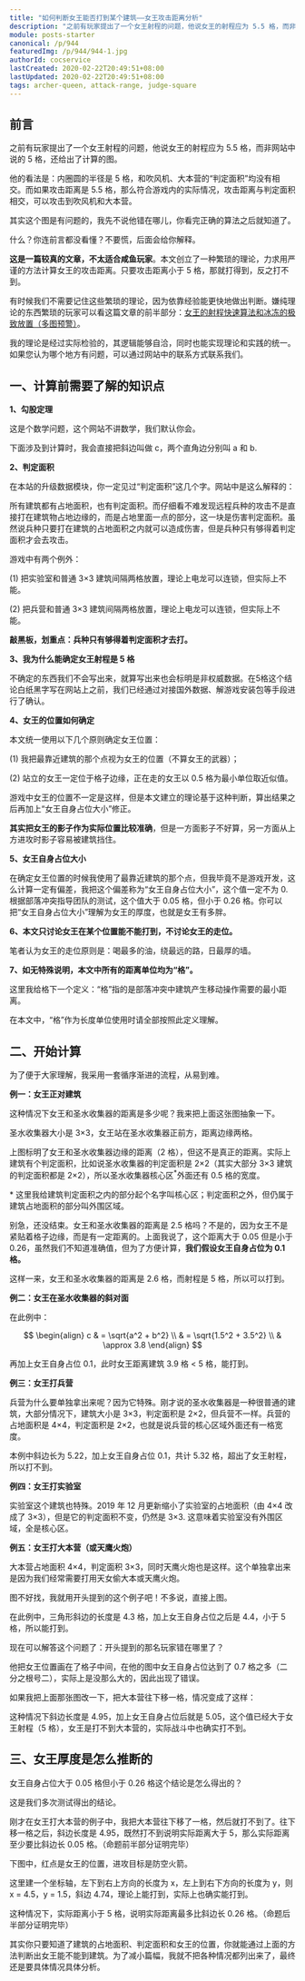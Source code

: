 ```yaml
---
title: "如何判断女王能否打到某个建筑——女王攻击距离分析"
description: "之前有玩家提出了一个女王射程的问题，他说女王的射程应为 5.5 格，而非网站中说的 5 格，还给出了计算的图。他的看法是：内圈圆的半径是 5 格，和吹风机、大本营的“判定面积”均没有相交。而如果攻击距离是 5.5 格，那么符合游戏内的实际情况，攻击距离与判定面积相交，可以攻击到吹风机和大本营。"
module: posts-starter
canonical: /p/944
featuredImg: /p/944/944-1.jpg
authorId: cocservice
lastCreated: 2020-02-22T20:49:51+08:00
lastUpdated: 2020-02-22T20:49:51+08:00
tags: archer-queen, attack-range, judge-square
---
```


## 前言

之前有玩家提出了一个女王射程的问题，他说女王的射程应为 5.5 格，而非网站中说的 5 格，还给出了计算的图。

<Pic src="/p/944/944-1.jpg" width="770" height="729" alt="女王射程实战案例" maxWidth="500px" :lazyLoading="false" />
<Pic src="/p/944/944-2.jpg" width="1438" height="809" alt="女王射程分析（错误）" maxWidth="500px" :lazyLoading="false" />

他的看法是：内圈圆的半径是 5 格，和吹风机、大本营的“判定面积”均没有相交。而如果攻击距离是 5.5 格，那么符合游戏内的实际情况，攻击距离与判定面积相交，可以攻击到吹风机和大本营。

其实这个图是有问题的，我先不说他错在哪儿，你看完正确的算法之后就知道了。

什么？你连前言都没看懂？不要慌，后面会给你解释。

**这是一篇较真的文章，不太适合咸鱼玩家**。本文创立了一种繁琐的理论，力求用严谨的方法计算女王的攻击距离。只要攻击距离小于 5 格，那就打得到，反之打不到。

有时候我们不需要记住这些繁琐的理论，因为依靠经验能更快地做出判断。嫌纯理论的东西繁琐的玩家可以看这篇文章的前半部分：[女王的射程快速算法和冰冻的极致放置（多图预警）](/p/598)。

我的理论是经过实际检验的，其逻辑能够自洽，同时也能实现理论和实践的统一。如果您认为哪个地方有问题，可以通过网站中的联系方式联系我们。

## 一、计算前需要了解的知识点

**1、勾股定理**

这是个数学问题，这个网站不讲数学，我们默认你会。

<Pic src="/p/944/944-3.png" width="237" height="382" alt="勾股定理 示意图" maxWidth="180px" :convertWebp="false" />

下面涉及到计算时，我会直接把斜边叫做 c，两个直角边分别叫 a 和 b.

**2、判定面积**

在本站的升级数据模块，你一定见过“判定面积”这几个字。网站中是这么解释的：

所有建筑都有占地面积，也有判定面积。而仔细看不难发现远程兵种的攻击不是直接打在建筑物占地边缘的，而是占地里面一点的部分，这一块是伤害判定面积。虽然说兵种只要打在建筑的占地面积之内就可以造成伤害，但是兵种只有够得着判定面积才会去攻击。

游戏中有两个例外：

(1) 把实验室和普通 3×3 建筑间隔两格放置，理论上电龙可以连锁，但实际上不能。

(2) 把兵营和普通 3×3 建筑间隔两格放置，理论上电龙可以连锁，但实际上不能。

**敲黑板，划重点：兵种只有够得着判定面积才去打。**

**3、我为什么能确定女王射程是 5 格**

不确定的东西我们不会写出来，就算写出来也会标明是非权威数据。在5格这个结论白纸黑字写在网站上之前，我们已经通过对接国外数据、解游戏安装包等手段进行了确认。

**4、女王的位置如何确定**

本文统一使用以下几个原则确定女王位置：

(1) 我把最靠近建筑的那个点视为女王的位置（不算女王的武器）；

(2) 站立的女王一定位于格子边缘，正在走的女王以 0.5 格为最小单位取近似值。

游戏中女王的位置不一定是这样，但是本文建立的理论基于这种判断，算出结果之后再加上“女王自身占位大小”修正。

**其实把女王的影子作为实际位置比较准确**，但是一方面影子不好算，另一方面从上方进攻时影子容易被建筑挡住。

**5、女王自身占位大小**

在确定女王位置的时候我使用了最靠近建筑的那个点，但我毕竟不是游戏开发，这么计算一定有偏差，我把这个偏差称为“女王自身占位大小”，这个值一定不为 0. 根据部落冲突指导团队的测试，这个值大于 0.05 格，但小于 0.26 格。你可以把“女王自身占位大小”理解为女王的厚度，也就是女王有多胖。

**6、本文只讨论女王在某个位置能不能打到，不讨论女王的走位。**

笔者认为女王的走位原则是：喝最多的油，绕最远的路，日最厚的墙。

**7、如无特殊说明，本文中所有的距离单位均为“格”。**

这里我给格下一个定义：“格”指的是部落冲突中建筑产生移动操作需要的最小距离。

在本文中，“格”作为长度单位使用时请全部按照此定义理解。

## 二、开始计算

为了便于大家理解，我采用一套循序渐进的流程，从易到难。

**例一：女王正对建筑**

<Pic src="/p/944/944-4.jpg" width="456" height="378" alt="女王正对圣水收集器 游戏截图" />

这种情况下女王和圣水收集器的距离是多少呢？我来把上面这张图抽象一下。

圣水收集器大小是 3×3，女王站在圣水收集器正前方，距离边缘两格。

<Pic src="/p/944/944-5.png" width="349" height="320" alt="圣水收集器和女王的相对位置 示意图" :convertWebp="false" />

上图标明了女王和圣水收集器边缘的距离（2 格），但这不是真正的距离。实际上建筑有个判定面积，比如说圣水收集器的判定面积是 2×2（其实大部分 3×3 建筑的判定面积都是 2×2），所以圣水收集器核心区<sup>\*</sup>外面还有 0.5 格的宽度。

\* 这里我给建筑判定面积之内的部分起个名字叫核心区；判定面积之外，但仍属于建筑占地面积的部分叫外围区域。

<Pic src="/p/944/944-5-1.png" width="370" height="352" alt="圣水收集器 判定面积标注" :convertWebp="false" />
<Pic src="/p/944/944-6.png" width="370" height="352" alt="女王正对圣水收集器 抽象图" :convertWebp="false" />

别急，还没结束。女王和圣水收集器的距离是 2.5 格吗？不是的，因为女王不是紧贴着格子边缘，而是有一定距离的。上面我说了，这个距离大于 0.05 但是小于 0.26，虽然我们不知道准确值，但为了方便计算，**我们假设女王自身占位为 0.1 格。**

这样一来，女王和圣水收集器的距离是 2.6 格，而射程是 5 格，所以可以打到。

**例二：女王在圣水收集器的斜对面**

<Pic src="/p/944/944-7.jpg" width="622" height="393" alt="女王在建筑的斜对面 游戏截图" maxWidth="500px" />
<Pic src="/p/944/944-8.png" width="466" height="350" alt="女王在建筑的斜对面 抽象图" :convertWebp="false" />

在此例中：

$$
\begin{align}
c & = \sqrt{a^2 + b^2} \\
  & = \sqrt{1.5^2 + 3.5^2} \\
  & \approx 3.8
\end{align}
$$

再加上女王自身占位 0.1，此时女王距离建筑 3.9 格 < 5 格，能打到。

**例三：女王打兵营**

兵营为什么要单独拿出来呢？因为它特殊。刚才说的圣水收集器是一种很普通的建筑，大部分情况下，建筑大小是 3×3，判定面积是 2×2，但兵营不一样。兵营的占地面积是 4×4，判定面积是 2×2，也就是说兵营的核心区域外面还有一格宽度。

<Pic src="/p/944/944-10.jpg" width="526" height="282" alt="女王打兵营 游戏截图" />
<Pic src="/p/944/944-11.png" width="479" height="277" alt="女王打兵营 抽象图" :convertWebp="false" />

本例中斜边长为 5.22，加上女王自身占位 0.1，共计 5.32 格，超出了女王射程，所以打不到。

**例四：女王打实验室**

实验室这个建筑也特殊。2019 年 12 月更新缩小了实验室的占地面积（由 4×4 改成了 3×3），但是它的判定面积不变，仍然是 3×3. 这意味着实验室没有外围区域，全是核心区。

<Pic src="/p/944/944-12.jpg" width="482" height="298" alt="女王打实验室 游戏截图" />
<Pic src="/p/944/944-13.png" width="372" height="281" alt="女王打实验室 抽象图" :convertWebp="false" />

**例五：女王打大本营（或天鹰火炮）**

大本营占地面积 4×4，判定面积 3×3，同时天鹰火炮也是这样。这个单独拿出来是因为我们经常需要打用天女偷大本或天鹰火炮。

图不好找，我就用开头提到的这个例子吧！不多说，直接上图。

<Pic src="/p/944/944-1.jpg" width="770" height="729" alt="女王射程实战案例" maxWidth="500px" :convertWebp="false" />
<Pic src="/p/944/944-14.png" width="559" height="465" alt="女王打大本营 抽象图" maxWidth="500px" :convertWebp="false" />

在此例中，三角形斜边的长度是 4.3 格，加上女王自身占位之后是 4.4，小于 5 格，所以能打到。

现在可以解答这个问题了：开头提到的那名玩家错在哪里了？

他把女王位置画在了格子中间，在他的图中女王自身占位达到了 0.7 格之多（二分之根号二），实际上是没那么大的，因此出现了错误。

如果我把上面那张图改一下，把大本营往下移一格，情况变成了这样：

<Pic src="/p/944/944-14-1.png" width="554" height="457" alt="女王打大本营 3×3格局" :convertWebp="false" />

这种情况下斜边长度是 4.95，加上女王自身占位后就是 5.05，这个值已经大于女王射程（5 格），女王是打不到大本营的，实际战斗中也确实打不到。

## 三、女王厚度是怎么推断的

女王自身占位大于 0.05 格但小于 0.26 格这个结论是怎么得出的？

这是我们多次测试得出的结论。

刚才在女王打大本营的例子中，我把大本营往下移了一格，然后就打不到了。往下移一格之后，斜边长度是 4.95，既然打不到说明实际距离大于 5，那么实际距离至少要比斜边长 0.05 格。（命题前半部分证明完毕）

下图中，红点是女王的位置，进攻目标是防空火箭。

<Pic src="/p/944/944-16.png" width="406" height="255" alt="" />

这里建一个坐标轴，左下到右上方向的长度为 x，左上到右下方向的长度为 y，则 x = 4.5，y = 1.5，斜边 4.74，理论上能打到，实际上也确实能打到。

这种情况下，实际距离小于 5 格，说明实际距离最多比斜边长 0.26 格。（命题后半部分证明完毕）

其实你只要知道了建筑的占地面积、判定面积和女王的位置，你就能通过上面的方法判断出女王能不能到建筑。为了减小篇幅，我就不把各种情况都列出来了，最终还是要具体情况具体分析。